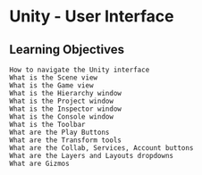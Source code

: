 # Unity - User Interface

## Learning Objectives

    How to navigate the Unity interface
    What is the Scene view
    What is the Game view
    What is the Hierarchy window
    What is the Project window
    What is the Inspector window
    What is the Console window
    What is the Toolbar
    What are the Play Buttons
    What are the Transform tools
    What are the Collab, Services, Account buttons
    What are the Layers and Layouts dropdowns
    What are Gizmos